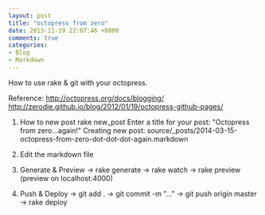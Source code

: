 ```yaml
---
layout: post
title: "octopress from zero"
date: 2013-11-19 22:07:46 +0800
comments: true
categories: 
- Blog
- Markdown
---
```

How to use rake & git with your octopress.

Reference: 
http://octopress.org/docs/blogging/
http://zerodie.github.io/blog/2012/01/19/octopress-github-pages/

<!--more-->

1. How to new post
rake new_post
Enter a title for your post: "Octopress from zero...again!"
Creating new post: source/_posts/2014-03-15-octopress-from-zero-dot-dot-dot-again.markdown

2. Edit the markdown file

3. Generate & Preview
-> rake generate
-> rake watch 
-> rake preview (preview on localhost:4000)

4. Push & Deploy
-> git add .
-> git commit -m "..."
-> git push origin master
-> rake deploy


